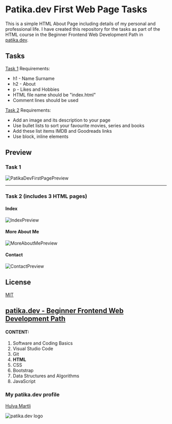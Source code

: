 # Patika.dev First Web Page Tasks

This is a simple HTML About Page including details of my personal and professional life. I have created this repository for the tasks as part of the HTML course in the Beginner Frontend Web Development Path in [patika.dev](https://patika.dev/).

## Tasks

[Task 1](https://app.patika.dev/courses/html/odev1) Requirements:
* h1 - Name Surname
* h2 - About
* p - Likes and Hobbies
* HTML file name should be "index.html"
* Comment lines should be used

[Task 2](https://app.patika.dev/courses/html/odev2) Requirements:
* Add an image and its description to your page 
* Use bullet lists to sort your favourite movies, series and books
* Add these list items IMDB and Goodreads links
* Use block, inline elements

## Preview
### Task 1
![PatikaDevFirstPagePreview](https://lh3.googleusercontent.com/F3Q1I0gXVJk4plxLQzNOvR44GkxZjtvTGhaBneGFOkRFwf99qVblYysoV77Uspiik0zfTo5q4ReCqG0XK1zDJjb_0Oo0ooCGZk7xrs686VU2gnjgPZl-F2iW9Bad7gwuKy9VhEhGiFQ=w2400)

---

### Task 2 (includes 3 HTML pages)
#### Index
![IndexPreview](https://lh3.googleusercontent.com/iZ7tzNOuck-LfB4GLO9S9_W82BGd-2DGdzPmmlnnAel-n3DhFV0543cwvn9WM-mGteI8tGXUpjNzZ6OpdCgUoi_aMHgnXgYwcrZSB_KsjV4NTihlCcpx96OzWIe6I9gekqH8fERa1Xo=w2400)

#### More About Me
![MoreAboutMePreview](https://lh3.googleusercontent.com/gCuGFG6l_o5REPbvrSO7i8xE_6SIusSrYSdvNaKe0xD8lFG8qVD0aRZaM0QNhyEO3dtf1j7bF1I_EHfzKmpKqZl4mx8lbKYCXCR3fYX4pNKIBdF90BkpnXfhN7YquyhyorvoXR0ZXIs=w2400)

#### Contact
![ContactPreview](https://lh3.googleusercontent.com/ivHTHDoxZyHmGDUulbu27FcNdElhHwqsTZtlH5lCiyU_K7FfeSRQy6NjjuN6IWtW6VzpbKR3YGO0B3UQhb8MYyawCr8yx4tVvUFR_Qs1NH2V_DsuPkHUYMJZeBTPtzgF2NwHIZ2l2Ms=w2400)

## License

[MIT](https://choosealicense.com/licenses/mit/)

## [patika.dev - Beginner Frontend Web Development Path](https://app.patika.dev/paths/baslangic-seviye-frontend-web-development-patikasi)

#### CONTENT:
1. Software and Coding Basics
2. Visual Studio Code
3. Git
4. **HTML**
5. CSS
6. Bootstrap
7. Data Structures and Algorithms
8. JavaScript

### My patika.dev profile
[Hulya Martli](https://app.patika.dev/hulyamartli)

![patika.dev logo](https://kpm.metu.edu.tr/wp-content/uploads/2022/03/patikaLogo-2.png)


